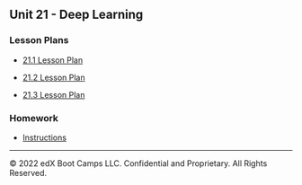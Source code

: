 ## Unit 21 - Deep Learning

### Lesson Plans

* [21.1 Lesson Plan](1/LessonPlan.md)

* [21.2 Lesson Plan](2/LessonPlan.md)

* [21.3 Lesson Plan](3/LessonPlan.md)

### Homework

* [Instructions](../../02-Homework/21-Advanced-Solidity/Instructions/README.md)

---

© 2022 edX Boot Camps LLC. Confidential and Proprietary. All Rights Reserved.
